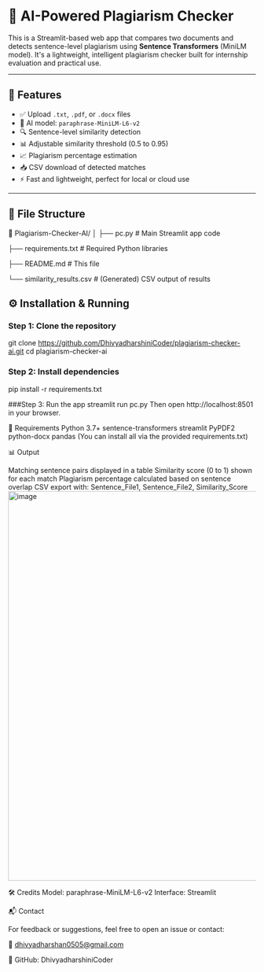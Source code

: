# 🧠 AI-Powered Plagiarism Checker

This is a Streamlit-based web app that compares two documents and detects sentence-level plagiarism using **Sentence Transformers** (MiniLM model). It's a lightweight, intelligent plagiarism checker built for internship evaluation and practical use.

---

## 🚀 Features

- ✅ Upload `.txt`, `.pdf`, or `.docx` files
- 🧠 AI model: `paraphrase-MiniLM-L6-v2`
- 🔍 Sentence-level similarity detection
- 📊 Adjustable similarity threshold (0.5 to 0.95)
- 📈 Plagiarism percentage estimation
- 📥 CSV download of detected matches
- ⚡ Fast and lightweight, perfect for local or cloud use

---

## 📂 File Structure

📁 Plagiarism-Checker-AI/
│
├── pc.py # Main Streamlit app code

├── requirements.txt # Required Python libraries

├── README.md # This file

└── similarity_results.csv # (Generated) CSV output of results

## ⚙️ Installation & Running

### Step 1: Clone the repository
git clone https://github.com/DhivyadharshiniCoder/plagiarism-checker-ai.git
cd plagiarism-checker-ai

### Step 2: Install dependencies
pip install -r requirements.txt

###Step 3: Run the app
streamlit run pc.py
Then open http://localhost:8501 in your browser.

📌 Requirements
Python 3.7+
sentence-transformers
streamlit
PyPDF2
python-docx
pandas
(You can install all via the provided requirements.txt)

📊 Output

Matching sentence pairs displayed in a table
Similarity score (0 to 1) shown for each match
Plagiarism percentage calculated based on sentence overlap
CSV export with: Sentence_File1, Sentence_File2, Similarity_Score
<img width="720" height="792" alt="image" src="https://github.com/user-attachments/assets/24a176ba-120c-4ac4-91ab-35c9362f8035" />


🛠️ Credits
Model: paraphrase-MiniLM-L6-v2
Interface: Streamlit

📬 Contact

For feedback or suggestions, feel free to open an issue or contact:

📧 dhivyadharshan0505@gmail.com

👤 GitHub: DhivyadharshiniCoder

